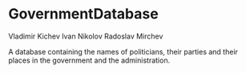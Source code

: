 # GovernmentDatabase

Vladimir Kichev
Ivan Nikolov
Radoslav Mirchev 

A database containing the names of politicians, their parties and their places in the government and the administration.
